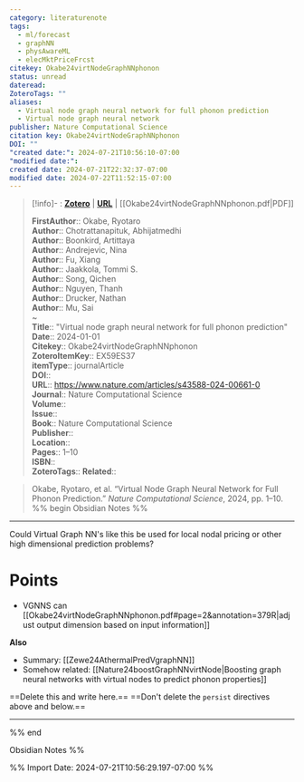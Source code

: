 ```yaml
---
category: literaturenote
tags:
  - ml/forecast
  - graphNN
  - physAwareML
  - elecMktPriceFrcst
citekey: Okabe24virtNodeGraphNNphonon
status: unread
dateread: 
ZoteroTags: ""
aliases:
  - Virtual node graph neural network for full phonon prediction
  - Virtual node graph neural network
publisher: Nature Computational Science
citation key: Okabe24virtNodeGraphNNphonon
DOI: ""
"created date:": 2024-07-21T10:56:10-07:00
"modified date:": 
created date: 2024-07-21T22:32:37-07:00
modified date: 2024-07-22T11:52:15-07:00
---
```


> [!info]- : [**Zotero**](zotero://select/library/items/EX59ES37)   | [**URL**](https://www.nature.com/articles/s43588-024-00661-0) | [[Okabe24virtNodeGraphNNphonon.pdf|PDF]]
>
> 
> 
> **FirstAuthor**:: Okabe, Ryotaro  
> **Author**:: Chotrattanapituk, Abhijatmedhi  
> **Author**:: Boonkird, Artittaya  
> **Author**:: Andrejevic, Nina  
> **Author**:: Fu, Xiang  
> **Author**:: Jaakkola, Tommi S.  
> **Author**:: Song, Qichen  
> **Author**:: Nguyen, Thanh  
> **Author**:: Drucker, Nathan  
> **Author**:: Mu, Sai  
~    
> **Title**:: "Virtual node graph neural network for full phonon prediction"  
> **Date**:: 2024-01-01  
> **Citekey**:: Okabe24virtNodeGraphNNphonon  
> **ZoteroItemKey**:: EX59ES37  
> **itemType**:: journalArticle  
> **DOI**::   
> **URL**:: https://www.nature.com/articles/s43588-024-00661-0  
> **Journal**:: Nature Computational Science  
> **Volume**::   
> **Issue**::   
> **Book**:: Nature Computational Science  
> **Publisher**::   
> **Location**::    
> **Pages**:: 1–10  
> **ISBN**::   
> **ZoteroTags**:: 
> **Related**:: 

> Okabe, Ryotaro, et al. “Virtual Node Graph Neural Network for Full Phonon Prediction.” _Nature Computational Science_, 2024, pp. 1–10.
%% begin Obsidian Notes %%
___

Could Virtual Graph NN's like this be used for local nodal pricing or other high dimensional prediction problems?

# Points
- VGNNS can [[Okabe24virtNodeGraphNNphonon.pdf#page=2&annotation=379R|adjust output dimension based on input information]]

**Also**
- Summary: [[Zewe24AthermalPredVgraphNN]]
- Somehow related: [[Nature24boostGraphNNvirtNode|Boosting graph neural networks with virtual nodes to predict phonon properties]]


==Delete this and write here.==
==Don't delete the `persist` directives above and below.==
___
%% end 

Obsidian Notes %%



%% Import Date: 2024-07-21T10:56:29.197-07:00 %%
